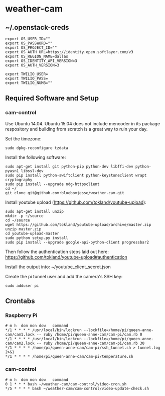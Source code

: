 # weather-cam

## ~/.openstack-creds 
```
export OS_USER_ID=""
export OS_PASSWORD=""
export OS_PROJECT_ID=""
export OS_AUTH_URL=https://identity.open.softlayer.com/v3
export OS_REGION_NAME=dallas
export OS_IDENTITY_API_VERSION=3
export OS_AUTH_VERSION=3

export TWILIO_USER=
export TWILIO_PASS=
export TWILIO_NUMB=""
```

## Required Software and Setup
### cam-control

Use Ubuntu 14.04. Ubuntu 15.04 does not include mencoder in its package respository and building from scratch is a great way to ruin your day.

Set the timezone:
```
sudo dpkg-reconfigure tzdata
```

Install the following software:
```
sudo apt-get install git python-pip python-dev libffi-dev python-pyasn1 libssl-dev
sudo pip install python-swiftclient python-keystoneclient wrapt cryptography
sudo pip install --upgrade ndg-httpsclient
cd ~/
git clone git@github.com:blueboxjesse/weather-cam.git
```

Install youtube upload (https://github.com/tokland/youtube-upload):
```
sudo apt-get install unzip
mkdir -p ~/source
cd ~/source
wget https://github.com/tokland/youtube-upload/archive/master.zip
unzip master.zip
cd youtube-upload-master
sudo python setup.py install
sudo pip install --upgrade google-api-python-client progressbar2
```

Then follow the authentication steps laid out here:
https://github.com/tokland/youtube-upload#authentication

Install the output into: ~/youtube_client_secret.json

Create the pi tunnel user and add the camera's SSH key:
```
sudo adduser pi
```


## Crontabs

### Raspberry Pi
```
# m h  dom mon dow   command
*/1 * * * * /usr/local/bin/lockrun --lockfile=/home/pi/queen-anne-cam/cam1.lock -- ruby /home/pi/queen-anne-cam/cam-pi/cam.rb 0
*/1 * * * * /usr/local/bin/lockrun --lockfile=/home/pi/queen-anne-cam/cam2.lock -- ruby /home/pi/queen-anne-cam/cam-pi/cam.rb 30
*/1 * * * * /home/pi/queen-anne-cam/cam-pi/ssh_tunnel.sh > tunnel.log 2>&1
*/1 * * * * /home/pi/queen-anne-cam/cam-pi/temperature.sh
```

### cam-control
```
# m h  dom mon dow   command
0 1 * * * bash ~/weather-cam/cam-control/video-cron.sh
*/5 * * * * bash ~/weather-cam/cam-control/video-update-check.sh
```
